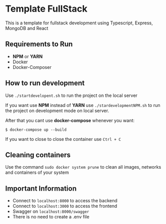 # Template FullStack

This is a template for fullstack development using Typescript, Express, MongoDB and React

## Requirements to Run

- **NPM** or **YARN**
- Docker
- Docker-Composer

## How to run development

Use `./startdevelopent.sh` to run the project on the local server

If you want use **NPM** instead of **YARN** use `./stardevelopmentNPM.sh` to run the project on development mode on local server.

After that you cant use **docker-compose** whenever you want:

`$ docker-compose up --build`

If you want to close to close the container use `Ctrl + C`

## Cleaning containers

Use the command `sudo docker system prune` to clean all images, networks and containers of your system

## Important Information

- Connect to `localhost:8000` to access the backend
- Connect to `localhost:3000` to access the frontend
- Swagger on `localhost:8000/swagger`
- There is no need to create a .env file

